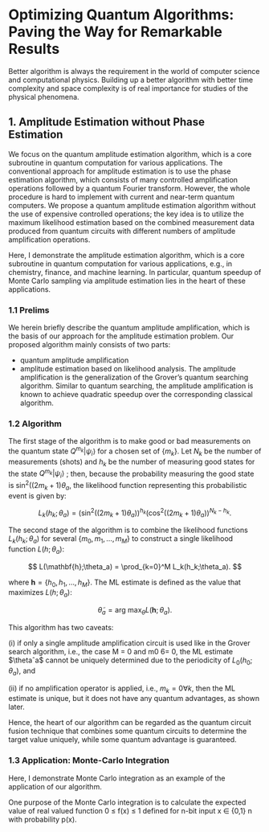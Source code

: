 # Optimizing Quantum Algorithms: Paving the Way for Remarkable Results

Better algorithm is always the requirement in the world of computer science and computational physics. Building up a better algorithm with better time complexity and space complexity is of real importance for studies of the physical phenomena. 

## 1. Amplitude Estimation without Phase Estimation
We focus on the quantum amplitude estimation algorithm, which is a core subroutine in quantum computation for various applications. The conventional approach for amplitude estimation is to use the phase estimation algorithm, which consists of many controlled amplification operations followed by a quantum Fourier transform. However, the whole procedure is hard to implement with current and near-term quantum computers. We propose a quantum amplitude estimation algorithm without the use of expensive controlled operations; the key idea is to utilize the maximum likelihood estimation based on the combined measurement data produced from quantum circuits with different numbers of amplitude amplification operations.

Here, I demonstrate the amplitude estimation algorithm, which is a core subroutine in quantum computation for various applications, e.g., in chemistry, finance, and machine learning. In particular, quantum speedup of Monte Carlo sampling via amplitude estimation lies in the heart of these applications.

### 1.1 Prelims
We herein briefly describe the quantum amplitude amplification, which is the basis of our approach for the amplitude estimation problem. Our proposed algorithm mainly consists of two parts: 
- quantum amplitude amplification
- amplitude estimation based on likelihood analysis. 
The amplitude amplification is the generalization of the
Grover’s quantum searching algorithm. Similar to quantum searching, the amplitude amplification is known to achieve quadratic speedup over the corresponding classical algorithm.

### 1.2 Algorithm
The first stage of the algorithm is to make good or bad measurements on the quantum state $Q^{m_k}\left|\psi_i\right>$ for a chosen set of {$m_k$}. Let $N_k$ be the number of measurements (shots) and $h_k$ be the number of measuring good states for the state $Q^{m_k}\left|\psi_i\right>$ ; then, because the probability measuring the good state is $\sin^2((2m_k + 1)\theta_a$, the likelihood function representing this probabilistic event is given by:

$$
L_k(h_k;\theta_a) = \left( \sin^2((2m_k + 1)\theta_a) \right)^{h_k} \left( \cos^2((2m_k + 1)\theta_a) \right)^{N_k - h_k}. 
$$

The second stage of the algorithm is to combine the likelihood functions $L_k(h_k;\theta_a)$ for several $\{{m_0, m_1, \ldots, m_M\}}$ to construct a single likelihood function $L(h;\theta_a)$:

$$
L(\mathbf{h};\theta_a) = \prod_{k=0}^M L_k(h_k;\theta_a). 
$$

where $\mathbf{h} = \{{h_0, h_1, \ldots, h_M\}}$. The ML estimate is defined as the value that maximizes $L(h;\theta_a)$:

$$
\tilde{\theta}_a = \mbox{arg}~\mbox{max}_{\theta} L(\mathbf{h};\theta_a).
$$                                  
    
This algorithm has two caveats: 

(i) if only a single amplitude amplification circuit is used like in the Grover search algorithm, i.e., the case M = 0 and m0 6= 0, the ML estimate $\thetaˆa$ cannot be uniquely determined due to the periodicity of $L_0(h_0;\theta_a)$, and 

(ii) if no amplification operator is applied, i.e., $m_k = 0 ∀k$, then the ML estimate is unique, but it does not have any quantum advantages, as shown later. 

Hence, the heart of our algorithm can be regarded as the quantum circuit fusion technique that combines some
quantum circuits to determine the target value uniquely, while some quantum advantage is guaranteed.

### 1.3 Application: Monte-Carlo Integration

Here, I demonstrate Monte Carlo integration as an example of the application of our algorithm.

One purpose of the Monte Carlo integration is to calculate the expected value of real valued function 0 ≤ f(x) ≤ 1 defined for n-bit input x ∈ {0,1} n with probability p(x).




